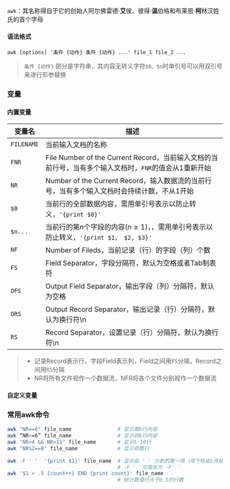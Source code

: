 `awk`：其名称得自于它的创始人阿尔佛雷德·**艾**侯、彼得·**温**伯格和布莱恩·**柯**林汉姓氏的首个字母

#### 语法格式
`awk [options] '条件 {动作} 条件 {动作} ...' file_1 file_2 ...`
> `条件 {动作}` 部分是字符串，其内容无转义字符`$0、$n`时单引号可以用双引号来进行形参替换

### 变量
#### 内置变量
| 变量名 | 描述 |
| --- | --- |
| `FILENAME` | 当前输入文档的名称 |
| `FNR` | File Number of the Current Record，当前输入文档的当前行号，当有多个输入文档时，`FNR`的值会从1重新开始 |
| `NR` | Number of the Current Record，输入数据流的当前行号，当有多个输入文档时会持续计数，不从1开始 |
| `$0` | 当前行的全部数据内容，需用单引号表示以防止转义，`'{print $0}'` |
| `$n...` | 当前行的第$n$个字段的内容($n\ge 1$)，，需用单引号表示以防止转义，`'{print $1， $2, $3}'` |
| `NF` | Number of Fileds，当前记录（行）的字段（列）个数 |
| `FS` | Field Separator，字段分隔符，默认为空格或者Tab制表符 |
| `OFS` | Output Field Separator，输出字段（列）分隔符，默认为空格 |
| `ORS` | Output Record Separator，输出记录（行）分隔符，默认为换行符\n |
| `RS` | Record Separator，设置记录（行）分隔符，默认为换行符\n |  

>- 记录Record表示行，字段Field表示列，Field之间用`FS`分隔，Record之间用`RS`分隔  
>- NR将所有文件视作一个数据流，NFR将各个文件分别视作一个数据流

#### 自定义变量


### 常用awk命令
```bash
awk "NR==6" file_name               # 显示第6行内容
awk “NR<=6” file_name               # 显示前6行内容
awk "NR>4 && NR<11" file_name       # 显示5-10行
awk "NR%2==0" file_name             # 显示奇数行

awk -F ' '  '{print $1}' file_name  # 显示由 ' ' 分割的第一项（项下标由1开始）
                                    # -F ' '可简写为 -F' '
awk '$1 > .5 {count++} END {print count}' file_name
                                    # 统计数值行大于0.5的行数
```